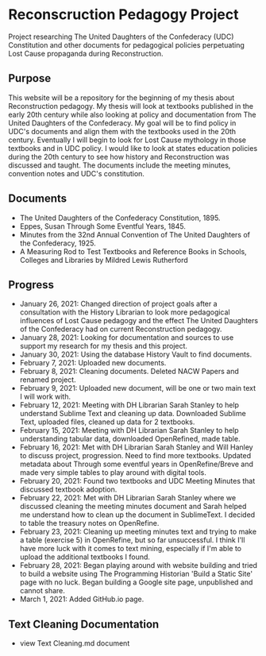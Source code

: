 # Reconscruction Pedagogy Project 
Project researching The United Daughters of the Confederacy (UDC) Constitution and other documents for pedagogical policies perpetuating Lost Cause propaganda during Reconstruction.
## Purpose 
This website will be a repository for the beginning of my thesis about Reconstruction pedagogy. My thesis will look at textbooks published in the early 20th century while also looking at policy and documentation from The United Daughters of the Confederacy. My goal will be to find policy in UDC's documents and align them with the textbooks used in the 20th century. Eventually I will begin to look for Lost Cause mythology in those textbooks and in UDC policy. I would like to look at states education policies during the 20th century to see how history and Reconstruction was discussed and taught. The documents include the meeting minutes, convention notes and UDC's constitution. 
## Documents 
- The United Daughters of the Confederacy Constitution, 1895. 
- Eppes, Susan Through Some Eventful Years, 1845. 
- Minutes from the 32nd Annual Convention of The United Daughters of the Confederacy, 1925. 
- A Measuring Rod to Test Textbooks and Reference Books in Schools, Colleges and Libraries by Mildred Lewis Rutherford

## Progress 
- January 26, 2021: Changed direction of project goals after a consultation with the History Librarian to look more pedagogical influences of Lost Cause pedagogy and the effect The United Daughters of the Confederacy had on current Reconstruction pedagogy. 
- January 28, 2021: Looking for documentation and sources to use support my research for my thesis and this project. 
- January 30, 2021: Using the database History Vault to find documents. 
- February 7, 2021: Uploaded new documents. 
- February 8, 2021: Cleaning documents. Deleted NACW Papers and renamed project. 
- February 9, 2021: Uploaded new document, will be one or two main text I will work with. 
- February 12, 2021: Meeting with DH Librarian Sarah Stanley to help understand Sublime Text and cleaning up data. Downloaded Sublime Text, uploaded files, cleaned up data for 2 textbooks.
- February 15, 2021: Meeting with DH Librarian Sarah Stanley to help understanding tabular data, downloaded OpenRefined, made table. 
- February 16, 2021: Met with DH Librarian Sarah Stanley and Will Hanley to discuss project, progression. Need to find more textbooks. Updated metadata about Through some eventful years in OpenRefine/Breve and made very simple tables to play around with digital tools. 
- February 20, 2021: Found two textbooks and UDC Meeting Minutes that discussed textbook adoption.
- February 22, 2021: Met with DH Librarian Sarah Stanley where we discussed cleaning the meeting minutes document and Sarah helped me understand how to clean up the document in SublimeText. I decided to table the treasury notes on OpenRefine. 
- February 23, 2021: Cleaning up meeting minutes text and trying to make a table (exercise 5) in OpenRefine, but so far unsuccessful. I think I'll have more luck with it comes to text mining, especially if I'm able to upload the additional textbooks I found. 
- February 28, 2021: Began playing around with website building and tried to build a website using The Programming Historian 'Build a Static Site' page with no luck. Began building a Google site page, unpublished and cannot share. 
- March 1, 2021: Added GitHub.io page.

## Text Cleaning Documentation 
- view Text Cleaning.md document 

